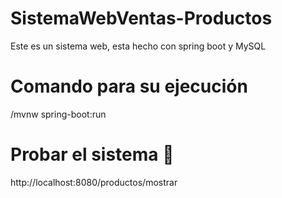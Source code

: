 # SistemaWebVentas-Productos
Este es un sistema web, esta hecho con spring boot y MySQL

# Comando para su ejecución
/mvnw spring-boot:run

# Probar el sistema 🙌
http://localhost:8080/productos/mostrar
